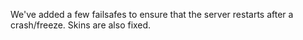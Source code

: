 We've added a few failsafes to ensure that the server restarts after a crash/freeze. Skins are also fixed.
